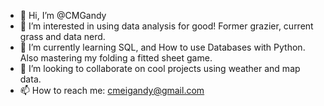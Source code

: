 - 👋 Hi, I’m @CMGandy
- 👀 I’m interested in using data analysis for good! Former grazier, current grass and data nerd.
- 🌱 I’m currently learning SQL, and How to use Databases with Python. Also mastering my folding a fitted sheet game.
- 💞️ I’m looking to collaborate on cool projects using weather and map data. 
- 📫 How to reach me: cmeigandy@gmail.com

<!---
CMGandy/CMGandy is a ✨ special ✨ repository because its `README.md` (this file) appears on your GitHub profile.
You can click the Preview link to take a look at your changes.
--->
